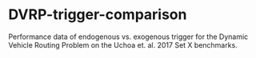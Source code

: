 # DVRP-trigger-comparison
Performance data of endogenous vs. exogenous trigger for the Dynamic Vehicle Routing Problem on the Uchoa et. al. 2017 Set X benchmarks.

